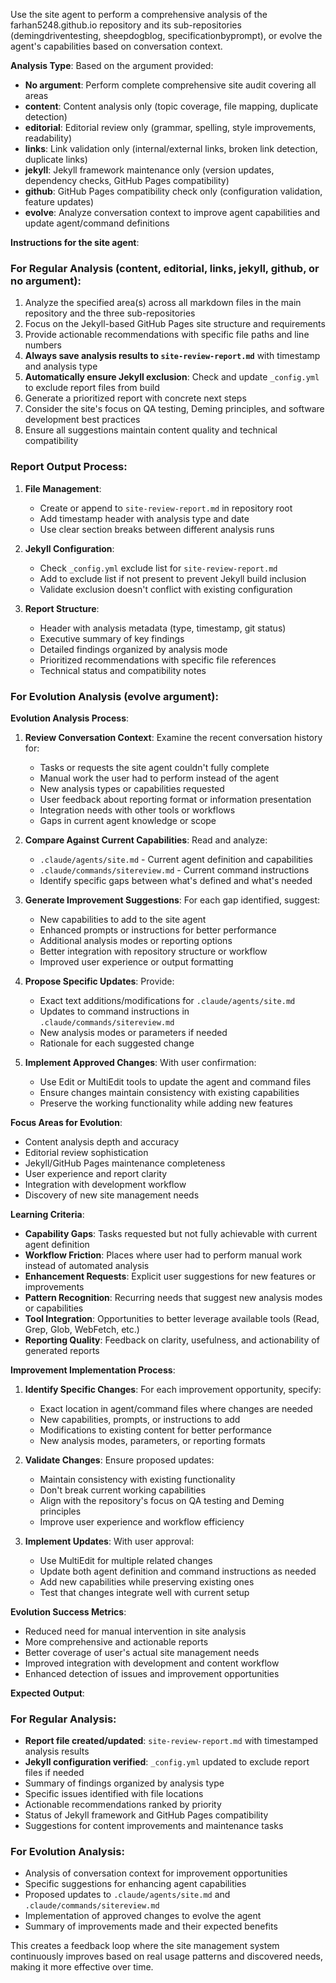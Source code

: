 Use the site agent to perform a comprehensive analysis of the farhan5248.github.io repository and its sub-repositories (demingdriventesting, sheepdogblog, specificationbyprompt), or evolve the agent's capabilities based on conversation context.

**Analysis Type**: Based on the argument provided:

- **No argument**: Perform complete comprehensive site audit covering all areas
- **content**: Content analysis only (topic coverage, file mapping, duplicate detection)
- **editorial**: Editorial review only (grammar, spelling, style improvements, readability)
- **links**: Link validation only (internal/external links, broken link detection, duplicate links)
- **jekyll**: Jekyll framework maintenance only (version updates, dependency checks, GitHub Pages compatibility)
- **github**: GitHub Pages compatibility check only (configuration validation, feature updates)
- **evolve**: Analyze conversation context to improve agent capabilities and update agent/command definitions

**Instructions for the site agent**:

### For Regular Analysis (content, editorial, links, jekyll, github, or no argument):

1. Analyze the specified area(s) across all markdown files in the main repository and the three sub-repositories
2. Focus on the Jekyll-based GitHub Pages site structure and requirements
3. Provide actionable recommendations with specific file paths and line numbers
4. **Always save analysis results to `site-review-report.md`** with timestamp and analysis type
5. **Automatically ensure Jekyll exclusion**: Check and update `_config.yml` to exclude report files from build
6. Generate a prioritized report with concrete next steps
7. Consider the site's focus on QA testing, Deming principles, and software development best practices
8. Ensure all suggestions maintain content quality and technical compatibility

### Report Output Process:

1. **File Management**: 
   - Create or append to `site-review-report.md` in repository root
   - Add timestamp header with analysis type and date
   - Use clear section breaks between different analysis runs

2. **Jekyll Configuration**:
   - Check `_config.yml` exclude list for `site-review-report.md`
   - Add to exclude list if not present to prevent Jekyll build inclusion
   - Validate exclusion doesn't conflict with existing configuration

3. **Report Structure**:
   - Header with analysis metadata (type, timestamp, git status)
   - Executive summary of key findings
   - Detailed findings organized by analysis mode
   - Prioritized recommendations with specific file references
   - Technical status and compatibility notes

### For Evolution Analysis (evolve argument):

**Evolution Analysis Process**:

1. **Review Conversation Context**: Examine the recent conversation history for:
   - Tasks or requests the site agent couldn't fully complete
   - Manual work the user had to perform instead of the agent
   - New analysis types or capabilities requested
   - User feedback about reporting format or information presentation
   - Integration needs with other tools or workflows
   - Gaps in current agent knowledge or scope

2. **Compare Against Current Capabilities**: Read and analyze:
   - `.claude/agents/site.md` - Current agent definition and capabilities
   - `.claude/commands/sitereview.md` - Current command instructions
   - Identify specific gaps between what's defined and what's needed

3. **Generate Improvement Suggestions**: For each gap identified, suggest:
   - New capabilities to add to the site agent
   - Enhanced prompts or instructions for better performance
   - Additional analysis modes or reporting options
   - Better integration with repository structure or workflow
   - Improved user experience or output formatting

4. **Propose Specific Updates**: Provide:
   - Exact text additions/modifications for `.claude/agents/site.md`
   - Updates to command instructions in `.claude/commands/sitereview.md`
   - New analysis modes or parameters if needed
   - Rationale for each suggested change

5. **Implement Approved Changes**: With user confirmation:
   - Use Edit or MultiEdit tools to update the agent and command files
   - Ensure changes maintain consistency with existing capabilities
   - Preserve the working functionality while adding new features

**Focus Areas for Evolution**:
- Content analysis depth and accuracy
- Editorial review sophistication
- Jekyll/GitHub Pages maintenance completeness
- User experience and report clarity
- Integration with development workflow
- Discovery of new site management needs

**Learning Criteria**:
- **Capability Gaps**: Tasks requested but not fully achievable with current agent definition
- **Workflow Friction**: Places where user had to perform manual work instead of automated analysis
- **Enhancement Requests**: Explicit user suggestions for new features or improvements
- **Pattern Recognition**: Recurring needs that suggest new analysis modes or capabilities
- **Tool Integration**: Opportunities to better leverage available tools (Read, Grep, Glob, WebFetch, etc.)
- **Reporting Quality**: Feedback on clarity, usefulness, and actionability of generated reports

**Improvement Implementation Process**:

1. **Identify Specific Changes**: For each improvement opportunity, specify:
   - Exact location in agent/command files where changes are needed
   - New capabilities, prompts, or instructions to add
   - Modifications to existing content for better performance
   - New analysis modes, parameters, or reporting formats

2. **Validate Changes**: Ensure proposed updates:
   - Maintain consistency with existing functionality
   - Don't break current working capabilities
   - Align with the repository's focus on QA testing and Deming principles
   - Improve user experience and workflow efficiency

3. **Implement Updates**: With user approval:
   - Use MultiEdit for multiple related changes
   - Update both agent definition and command instructions as needed
   - Add new capabilities while preserving existing ones
   - Test that changes integrate well with current setup

**Evolution Success Metrics**:
- Reduced need for manual intervention in site analysis
- More comprehensive and actionable reports
- Better coverage of user's actual site management needs
- Improved integration with development and content workflow
- Enhanced detection of issues and improvement opportunities

**Expected Output**:

### For Regular Analysis:
- **Report file created/updated**: `site-review-report.md` with timestamped analysis results
- **Jekyll configuration verified**: `_config.yml` updated to exclude report files if needed
- Summary of findings organized by analysis type
- Specific issues identified with file locations
- Actionable recommendations ranked by priority
- Status of Jekyll framework and GitHub Pages compatibility
- Suggestions for content improvements and maintenance tasks

### For Evolution Analysis:
- Analysis of conversation context for improvement opportunities
- Specific suggestions for enhancing agent capabilities
- Proposed updates to `.claude/agents/site.md` and `.claude/commands/sitereview.md`
- Implementation of approved changes to evolve the agent
- Summary of improvements made and their expected benefits

This creates a feedback loop where the site management system continuously improves based on real usage patterns and discovered needs, making it more effective over time.